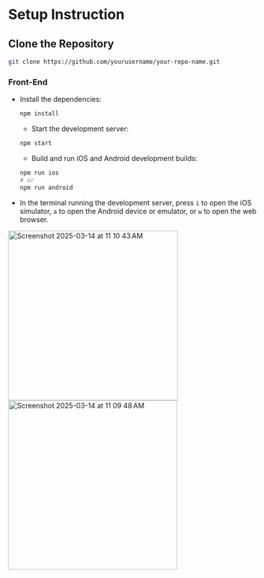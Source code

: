 # Setup Instruction

## Clone the Repository

```sh
git clone https://github.com/yourusername/your-repo-name.git
```

### Front-End

- Install the dependencies:

  ```sh
  npm install
  ```

  - Start the development server:

  ```sh
  npm start
  ```

  - Build and run iOS and Android development builds:

  ```sh
  npm run ios
  # or
  npm run android
  ```
- In the terminal running the development server, press `i` to open the iOS simulator, `a` to open the Android device or emulator, or `w` to open the web browser.
<img width="344" alt="Screenshot 2025-03-14 at 11 10 43 AM" src="https://github.com/user-attachments/assets/861a3017-e5d7-48b0-b141-bdeb8b22dffb" />
<img width="343" alt="Screenshot 2025-03-14 at 11 09 48 AM" src="https://github.com/user-attachments/assets/372980da-42bf-4ec6-896e-db95b0901663" />


